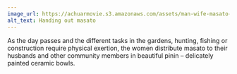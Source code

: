 ```yaml
---
image_url: https://achuarmovie.s3.amazonaws.com/assets/man-wife-masato-54d3780c1e5440395e073d244d9fc34b.jpg
alt_text: Handing out masato
---
```


As the day passes and the different tasks in the gardens, hunting, fishing or construction require physical exertion, the women distribute masato to their husbands and other community members in beautiful pinin – delicately painted ceramic bowls.